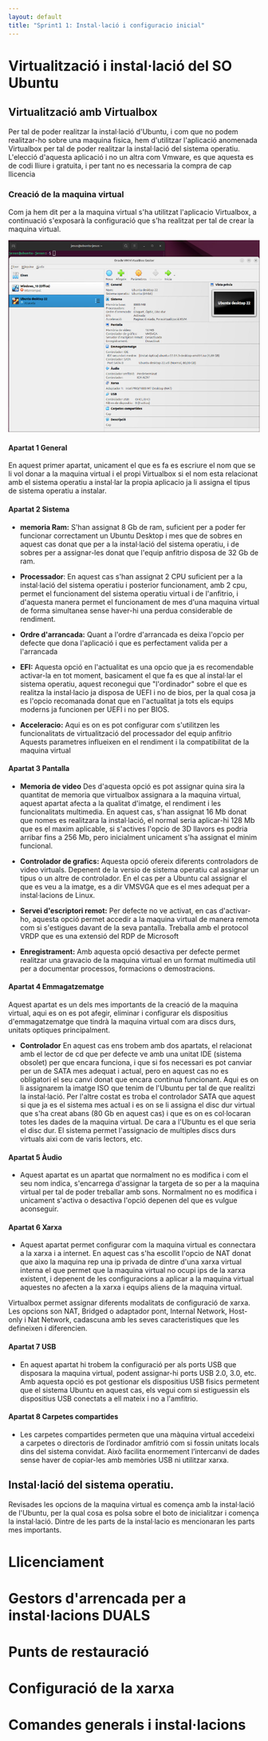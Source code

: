 ```yaml
---
layout: default
title: "Sprint1 1: Instal·lació i configuracio inicial"
---
```


# Virtualització i instal·lació del SO Ubuntu
## Virtualització amb Virtualbox

Per tal de poder realitzar la instal·lació d'Ubuntu, i com que no podem realitzar-ho sobre una maquina fisica, hem d'utilitzar l'aplicació anomenada Virtualbox per tal de poder realitzar la instal·lació del sistema operatiu. L'elecció d'aquesta aplicació i no un altra com Vmware, es que aquesta es de codi lliure i gratuita, i per tant no es necessaria la compra de cap llicencia

### Creació de la maquina virtual

Com ja hem dit per a la maquina virtual s'ha utilitzat l'aplicacio Virtualbox, a continuació s'exposarà la configuració que s'ha realitzat per tal de crear la maquina virtual.

![Resum de les opcions aplicades a Virtualbox](../imatges/pantalla_virtualbox.jpg)

#### Apartat 1 General

En aquest primer apartat, unicament el que es fa es escriure el nom que se li vol donar a la maquina virtual i el propi Virtualbox si el nom esta relacionat amb el sistema operatiu a instal·lar la propia aplicacio ja li assigna el tipus de sistema operatiu a instalar.

#### Apartat 2 Sistema

- **memoria Ram:** S'han assignat 8 Gb de ram, suficient per a poder fer funcionar correctament un Ubuntu Desktop i mes que de sobres en aquest cas donat que per a la instal·lació del sistema operatiu, i de sobres per a assignar-les donat que l'equip anfitrio disposa de 32 Gb de ram.

- **Processador**: En aquest cas s'han assignat 2 CPU suficient per a la instal·lació del sistema operatiu i posterior funcionament, amb 2 cpu, permet el funcionament del sistema operatiu virtual i de l'anfitrio, i d'aquesta manera permet el funcionament de mes d'una maquina virtual de forma simultanea sense haver-hi una perdua considerable de rendiment.

- **Ordre d'arrancada:** Quant a l'ordre d'arrancada es deixa l'opcio per defecte que dona l'aplicació i que es perfectament valida per a l'arrancada

- **EFI:** Aquesta opció en l'actualitat es una opcio que ja es recomendable activar-la en tot moment, basicament el que fa es que al instal·lar el sistema operatiu, aquest reconegui que "l'ordinador" sobre el que es realitza la instal·lacio ja disposa de UEFI i no de bios, per la qual cosa ja es l'opcio recomanada donat que en l'actualitat ja tots els equips moderns ja funcionen per UEFI i no per BIOS.

- **Acceleracio:** Aqui es on es pot configurar com s'utilitzen les funcionalitats de virtualització del processador del equip anfitrio Aquests parametres influeixen en el rendiment i la compatibilitat de la maquina virtual

#### Apartat 3 Pantalla

- **Memoria de video** Des d'aquesta opció es pot assignar quina sira la quantitat de memoria que virtualbox assignara a la maquina virtual, aquest apartat afecta a la qualitat d'imatge, el rendiment i les funcionalitats multimedia. En aquest cas, s'han assignat 16 Mb donat que nomes es realitzara la instal·lació, el normal seria aplicar-hi 128 Mb que es el maxim aplicable, si s'actives l'opcio de 3D llavors es podria arribar fins a 256 Mb, pero inicialment unicament s'ha assignat el minim funcional.

- **Controlador de grafics:** Aquesta opció ofereix diferents controladors de video virtuals. Depenent de la versio de sistema operatiu cal assignar un tipus o un altre de controlador. En el cas per a Ubuntu cal assignar el que es veu a la imatge, es a dir VMSVGA que es el mes adequat per a instal·lacions de Linux.

- **Servei d'escriptori remot:** Per defecte no ve activat, en cas d'activar-ho, aquesta opció permet accedir a la maquina virtual de manera remota com si s'estigues davant de la seva pantalla. Treballa amb el protocol VRDP que es una extensió del RDP de Microsoft

- **Enregistrament:** Amb aquesta opció desactiva per defecte permet realitzar una gravacio de la maquina virtual en un format multimedia util per a documentar processos, formacions o demostracions.

#### Apartat 4 Emmagatzematge

Aquest apartat es un dels mes importants de la creació de la maquina virtual, aqui es on es pot afegir, eliminar i configurar els dispositius d'emmagatzematge que tindrà la maquina virtual com ara discs durs, unitats optiques principalment.

- **Controlador** En aquest cas ens trobem amb dos apartats, el relacionat amb el lector de cd que per defecte ve amb una unitat IDE (sistema obsolet) per que encara funciona, i que si fos necessari es pot canviar per un de SATA mes adequat i actual, pero en aquest cas no es obligatori el seu canvi donat que encara continua funcionant. Aqui es on li assignarem la imatge ISO que tenim de l'Ubuntu per tal de que realitzi la instal·lació.
Per l'altre costat es troba el controlador SATA que aquest si que ja es el sistema mes actual i es on se li assigna el disc dur virtual que s'ha creat abans (80 Gb en aquest cas) i que es on es col·locaran totes les dades de la maquina virtual. De cara a l'Ubuntu es el que seria el disc dur. El sistema permet l'assignacio de multiples discs durs virtuals aixi com de varis lectors, etc. 

#### Apartat 5 Àudio

- Aquest apartat es un apartat que normalment no es modifica i com el seu nom indica, s'encarrega d'assignar la targeta de so per a la maquina virtual per tal de poder treballar amb sons. Normalment no es modifica i unicament s'activa o desactiva l'opció depenen del que es vulgue aconseguir.

#### Apartat 6 Xarxa

- Aquest apartat permet configurar com la maquina virtual es connectara a la xarxa i a internet. En aquest cas s'ha escollit l'opcio de NAT donat que aixo la maquina rep una ip privada de dintre d'una xarxa virtual interna el que permet que la maquina virtual no ocupi ips de la xarxa existent, i depenent de les configuracions a aplicar a la maquina virtual aquestes no afecten a la xarxa i equips aliens de la maquina virtual.

Virtualbox permet assignar diferents modalitats de configuració de xarxa. Les opcions son NAT, Bridged o adaptador pont, Internal Network, Host-only i Nat Network, cadascuna amb les seves caracteristiques que les defineixen i diferencien.

#### Apartat 7 USB

- En aquest apartat hi trobem la configuració per als ports USB que disposara la maquina virtual, podent assignar-hi ports USB 2.0, 3.0, etc. Amb aquesta opció es pot gestionar els dispositius USB fisics permetent que el sistema Ubuntu en aquest cas, els vegui com si estiguessin els dispositius USB conectats a ell mateix i no a l'amfitrio.

#### Apartat 8 Carpetes compartides

- Les carpetes compartides permeten que una màquina virtual accedeixi a carpetes o directoris de l’ordinador amfitrió com si fossin unitats locals dins del sistema convidat.
Això facilita enormement l’intercanvi de dades sense haver de copiar-les amb memòries USB ni utilitzar xarxa.

## Instal·lació del sistema operatiu.

Revisades les opcions de la maquina virtual es comença amb la instal·lació de l'Ubuntu, per la qual cosa es polsa sobre el boto de inicialitzar i comença la instal·lació. Dintre de les parts de la instal·lacio es mencionaran les parts mes importants.

# Llicenciament
# Gestors d'arrencada per a instal·lacions DUALS
# Punts de restauració
# Configuració de la xarxa
# Comandes generals i instal·lacions
